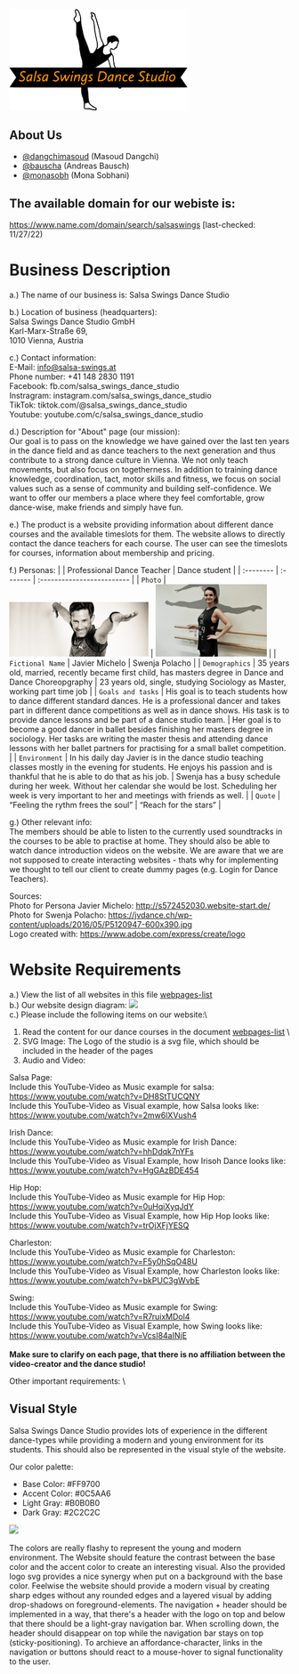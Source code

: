 <img src="assignment-2a/website-content/files/data/web/Salsa Swings Logo.svg" width="320" />

## About Us
- [@dangchimasoud](https://www.github.com/dangchimasoud) (Masoud Dangchi)
- [@bauscha](https://www.github.com/bauscha) (Andreas Bausch)
- [@monasobh](https://www.github.com/monasobh) (Mona Sobhani)

## The available domain for our webiste is: 
https://www.name.com/domain/search/salsaswings [last-checked: 11/27/22)

# Business Description

a.) The name of our business is: Salsa Swings Dance Studio

b.) Location of business (headquarters):\
Salsa Swings Dance Studio GmbH\
Karl-Marx-Straße 69,\
1010 Vienna, Austria

c.) Contact information:\
E-Mail: info@salsa-swings.at\
Phone number: +41 148 2830 1191\
Facebook: fb.com/salsa_swings_dance_studio\
Instragram: instagram.com/salsa_swings_dance_studio\
TikTok: tiktok.com/@salsa_swings_dance_studio\
Youtube: youtube.com/c/salsa_swings_dance_studio

d.) Description for "About" page (our mission):\
Our goal is to pass on the knowledge we have gained over the last ten years in the dance field and as dance teachers to the next generation and thus contribute to a strong dance culture in Vienna. We not only teach movements, but also focus on togetherness. In addition to training dance knowledge, coordination, tact, motor skills and fitness, we focus on social values such as a sense of community and building self-confidence. We want to offer our members a place where they feel comfortable, grow dance-wise, make friends and simply have fun.

e.) The product is a website providing information about different dance courses and the available timeslots for them. The website allows to directly contact the dance teachers for each course. The user can see the timeslots for courses, information about membership and pricing.

f.) Personas:
|  | Professional Dance Teacher     | Dance student                |
| :-------- | :------- | :------------------------- |
| `Photo` | <img src="assignment-2a/website-content/files/data/web/daniel_benz.jpg" width="250" /> | <img src="assignment-2a/website-content/files/data/web/swenja_polancho.jpg" width="200" /> |
| `Fictional Name` | Javier Michelo | Swenja Polacho |
| `Demographics` | 35 years old, married, recently became first child, has masters degree in Dance and Dance Choreopgraphy | 23 years old, single, studying Sociology as Master, working part time job |
| `Goals and tasks` | His goal is to teach students how to dance different standard dances. He is a professional dancer and takes part in different dance competitions as well as in dance shows. His task is to provide dance lessons and be part of a dance studio team. | Her goal is to become a good dancer in ballet besides finishing her masters degree in sociology. Her tasks are writing the master thesis and attending dance lessons with her ballet partners for practising for a small ballet competition. |
| `Environment` | In his daily day Javier is in the dance studio teaching classes mostly in the evening for students. He enjoys his passion and is thankful that he is able to do that as his job. | Swenja has a busy schedule during her week. Without her calendar she would be lost. Scheduling her week is very important to her and meetings with friends as well. |
| `Quote` | “Feeling the rythm frees the soul” | “Reach for the stars” |


g.) Other relevant info:\
The members should be able to listen to the currently used soundtracks in the courses to be able to practise at home. They should also be able to watch dance introduction videos on the website.
We are aware that we are not supposed to create interacting websites - thats why for implementing we thought to tell our client to create dummy pages (e.g. Login for Dance Teachers). 

Sources:\
Photo for Persona Javier Michelo: http://s572452030.website-start.de/ \
Photo for Swenja Polacho: https://jvdance.ch/wp-content/uploads/2016/05/P5120947-600x390.jpg \
Logo created with: https://www.adobe.com/express/create/logo

# Website Requirements
a.) View the list of all websites in this file [webpages-list](website-content/webpages-list.html) \
b.) Our website design diagram:
<img src="https://i.ibb.co/zGkkGHV/Color-Palette-Salsa-Swings-Dance-Studio.png" width="250" /> \
c.) Please include the following items on our website:\

1. Read the content for our dance courses in the document [webpages-list](website-content/Courses-List.xml) \
2. SVG Image: The Logo of the studio is a svg file, which should be included in the header of the pages
3. Audio and Video:

Salsa Page:<br>
Include this YouTube-Video as Music example for salsa: https://www.youtube.com/watch?v=DH8StTUCQNY<br>
Include this YouTube-Video as Visual example, how Salsa looks like: https://www.youtube.com/watch?v=2mw6lXVush4

Irish Dance:<br>
Include this YouTube-Video as Music example for Irish Dance: https://www.youtube.com/watch?v=hhDdqk7nYFs<br>
Include this YouTube-Video as Visual Example, how Irisoh Dance looks like: https://www.youtube.com/watch?v=HgGAzBDE454

Hip Hop:<br>
Include this YouTube-Video as Music example for Hip Hop: https://www.youtube.com/watch?v=0uHqiXyqJdY<br>
Include this YouTube-Video as Visual Example, how Hip Hop looks like: https://www.youtube.com/watch?v=trOjXFjYESQ

Charleston:<br>
Include this YouTube-Video as Music example for Charleston: https://www.youtube.com/watch?v=F5y0hSqO48U<br>
Include this YouTube-Video as Visual Example, how Charleston looks like: https://www.youtube.com/watch?v=bkPUC3gWvbE

Swing:<br>
Include this YouTube-Video as Music example for Swing: https://www.youtube.com/watch?v=R7ruixMDol4<br>
Include this YouTube-Video as Visual Example, how Swing looks like: https://www.youtube.com/watch?v=VcsI84aINjE
<br><br>
<strong>Make sure to clarify on each page, that there is no affiliation between the video-creator and the dance studio!</strong>

Other important requirements: \
## Visual Style
Salsa Swings Dance Studio provides lots of experience in the different dance-types while providing a modern and young environment for its students. This should also be represented in the visual style of the website.

Our color palette:
- Base Color: #FF9700
- Accent Color: #0C5AA6
- Light Gray: #B0B0B0
- Dark Gray: #2C2C2C

<img src="https://i.ibb.co/zGkkGHV/Color-Palette-Salsa-Swings-Dance-Studio.png" width="250" />

The colors are really flashy to represent the young and modern environment. The Website should feature the contrast between the base color and the accent color to create an interesting visual. Also the provided logo svg provides a nice synergy when put on a background with the base color. 
Feelwise the website should provide a modern visual by creating sharp edges without any rounded edges and a layered visual by adding drop-shadows on foreground-elements. 
The navigation + header should be implemented in a way, that there's a header with the logo on top and below that there should be a light-gray navigation bar. When scrolling down, the header should disappear on top while the navigation bar stays on top (sticky-positioning). 
To archieve an affordance-character, links in the navigation or buttons should react to a mouse-hover to signal functionality to the user. 


